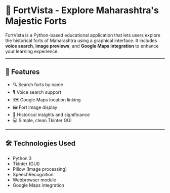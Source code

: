 # 🏰 FortVista - Explore Maharashtra's Majestic Forts

FortVista is a Python-based educational application that lets users explore the historical forts of Maharashtra using a graphical interface. It includes **voice search**, **image previews**, and **Google Maps integration** to enhance your learning experience.

---

## 🚀 Features

- 🔍 Search forts by name
- 🎙 Voice search support
- 🗺 Google Maps location linking
- 🖼 Fort image display
- 🧭 Historical insights and significance
- 💻 Simple, clean Tkinter GUI

---

## 🛠 Technologies Used

- Python 3
- Tkinter (GUI)
- Pillow (Image processing)
- SpeechRecognition
- Webbrowser module
- Google Maps integration